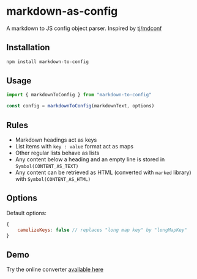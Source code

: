 # markdown-as-config

A markdown to JS config object parser. Inspired by [tj/mdconf](https://github.com/tj/mdconf)

## Installation

```js
npm install markdown-to-config
```

## Usage

```js
import { markdownToConfig } from "markdown-to-config"

const config = markdownToConfig(markdownText, options)
```

## Rules

- Markdown headings act as keys
- List items with `key : value` format act as maps
- Other regular lists behave as lists
- Any content below a heading and an empty line is stored in `Symbol(CONTENT_AS_TEXT)`
- Any content can be retrieved as HTML (converted with `marked` library) with `Symbol(CONTENT_AS_HTML)`

## Options

Default options:
```js
{
    camelizeKeys: false // replaces "long map key" by "longMapKey"
}
```

## Demo

Try the online converter [available here](https://sylvainpolletvillard.github.io/markdown-to-config/)